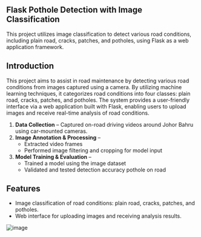 ## Flask Pothole Detection with Image Classification

This project utilizes image classification to detect various road conditions, including plain road, cracks, patches, and potholes, using Flask as a web application framework.

## Introduction

This project aims to assist in road maintenance by detecting various road conditions from images captured using a camera. By utilizing machine learning techniques, it categorizes road conditions into four classes: plain road, cracks, patches, and potholes. The system provides a user-friendly interface via a web application built with Flask, enabling users to upload images and receive real-time analysis of road conditions.

1. **Data Collection** – Captured on-road driving videos around Johor Bahru using car-mounted cameras.
2. **Image Annotation & Processing** – 
   - Extracted video frames
   - Performed image filtering and cropping for model input
3. **Model Training & Evaluation** –
   - Trained a model using the image dataset
   - Validated and tested detection accuracy pothole on road

## Features

- Image classification of road conditions: plain road, cracks, patches, and potholes.
- Web interface for uploading images and receiving analysis results.

![image](https://github.com/user-attachments/assets/d0256964-80f3-4a7e-8888-acce053832e1)


